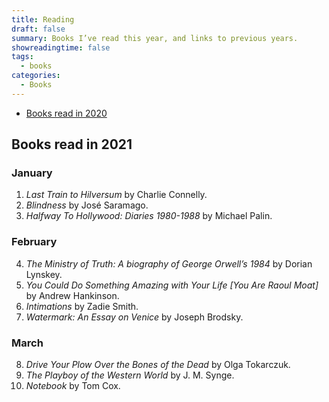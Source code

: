 ```yaml
---
title: Reading
draft: false
summary: Books I’ve read this year, and links to previous years.
showreadingtime: false
tags:
  - books
categories:
  - Books
---
```

- [Books read in 2020](/books/read-in-2020)

## Books read in 2021

### January

1. _Last Train to Hilversum_ by Charlie Connelly.
2. _Blindness_ by José Saramago.
3. _Halfway To Hollywood: Diaries 1980-1988_ by Michael Palin.

### February

4. _The Ministry of Truth: A biography of George Orwell’s 1984_ by Dorian Lynskey.
5. _You Could Do Something Amazing with Your Life [You Are Raoul Moat]_ by Andrew Hankinson.
6. _Intimations_ by Zadie Smith.
7. _Watermark: An Essay on Venice_ by Joseph Brodsky.

### March

8. _Drive Your Plow Over the Bones of the Dead_ by Olga Tokarczuk.
9. _The Playboy of the Western World_ by J. M. Synge.
10. _Notebook_ by Tom Cox.